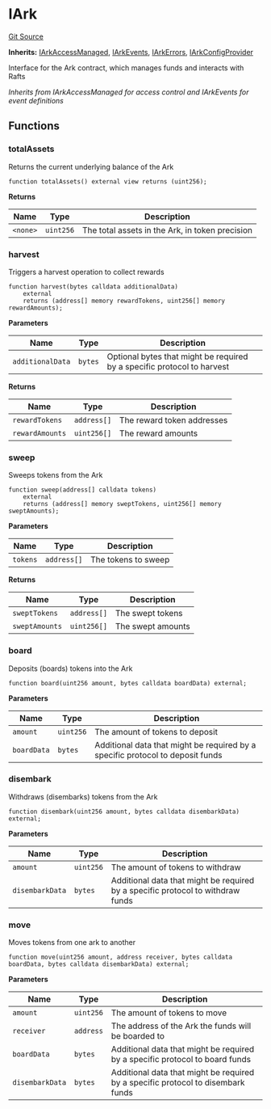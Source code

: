 # IArk
[Git Source](https://github.com/OasisDEX/summer-earn-protocol/blob/0276900cbe9b1188d82d1b9bcbb8c174e79a15a1/src/interfaces/IArk.sol)

**Inherits:**
[IArkAccessManaged](/src/interfaces/IArkAccessManaged.sol/interface.IArkAccessManaged.md), [IArkEvents](/src/events/IArkEvents.sol/interface.IArkEvents.md), [IArkErrors](/src/errors/IArkErrors.sol/interface.IArkErrors.md), [IArkConfigProvider](/src/interfaces/IArkConfigProvider.sol/interface.IArkConfigProvider.md)

Interface for the Ark contract, which manages funds and interacts with Rafts

*Inherits from IArkAccessManaged for access control and IArkEvents for event definitions*


## Functions
### totalAssets

Returns the current underlying balance of the Ark


```solidity
function totalAssets() external view returns (uint256);
```
**Returns**

|Name|Type|Description|
|----|----|-----------|
|`<none>`|`uint256`|The total assets in the Ark, in token precision|


### harvest

Triggers a harvest operation to collect rewards


```solidity
function harvest(bytes calldata additionalData)
    external
    returns (address[] memory rewardTokens, uint256[] memory rewardAmounts);
```
**Parameters**

|Name|Type|Description|
|----|----|-----------|
|`additionalData`|`bytes`|Optional bytes that might be required by a specific protocol to harvest|

**Returns**

|Name|Type|Description|
|----|----|-----------|
|`rewardTokens`|`address[]`|The reward token addresses|
|`rewardAmounts`|`uint256[]`|The reward amounts|


### sweep

Sweeps tokens from the Ark


```solidity
function sweep(address[] calldata tokens)
    external
    returns (address[] memory sweptTokens, uint256[] memory sweptAmounts);
```
**Parameters**

|Name|Type|Description|
|----|----|-----------|
|`tokens`|`address[]`|The tokens to sweep|

**Returns**

|Name|Type|Description|
|----|----|-----------|
|`sweptTokens`|`address[]`|The swept tokens|
|`sweptAmounts`|`uint256[]`|The swept amounts|


### board

Deposits (boards) tokens into the Ark


```solidity
function board(uint256 amount, bytes calldata boardData) external;
```
**Parameters**

|Name|Type|Description|
|----|----|-----------|
|`amount`|`uint256`|The amount of tokens to deposit|
|`boardData`|`bytes`|Additional data that might be required by a specific protocol to deposit funds|


### disembark

Withdraws (disembarks) tokens from the Ark


```solidity
function disembark(uint256 amount, bytes calldata disembarkData) external;
```
**Parameters**

|Name|Type|Description|
|----|----|-----------|
|`amount`|`uint256`|The amount of tokens to withdraw|
|`disembarkData`|`bytes`|Additional data that might be required by a specific protocol to withdraw funds|


### move

Moves tokens from one ark to another


```solidity
function move(uint256 amount, address receiver, bytes calldata boardData, bytes calldata disembarkData) external;
```
**Parameters**

|Name|Type|Description|
|----|----|-----------|
|`amount`|`uint256`| The amount of tokens to move|
|`receiver`|`address`|The address of the Ark the funds will be boarded to|
|`boardData`|`bytes`|Additional data that might be required by a specific protocol to board funds|
|`disembarkData`|`bytes`|Additional data that might be required by a specific protocol to disembark funds|


